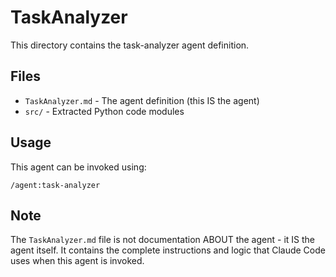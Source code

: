 # TaskAnalyzer

This directory contains the task-analyzer agent definition.

## Files

- `TaskAnalyzer.md` - The agent definition (this IS the agent)
- `src/` - Extracted Python code modules

## Usage

This agent can be invoked using:
```
/agent:task-analyzer
```

## Note

The `TaskAnalyzer.md` file is not documentation ABOUT the agent - it IS the agent itself.
It contains the complete instructions and logic that Claude Code uses when this agent is invoked.
